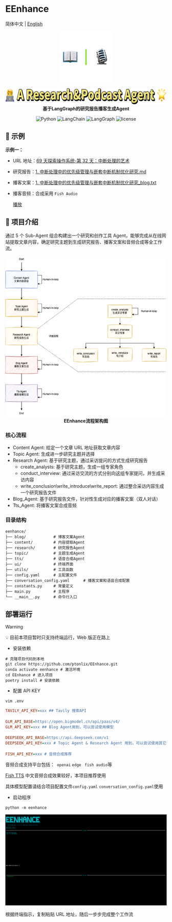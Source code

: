 # EEnhance

简体中文 | [English](README-en.md)

<p>
	<p align="center">
		<img height=160 src="./docs/pic/favicon.png">
	</p>
	<p align="center">
		<img height=50 src="./docs/pic/introduce.jpg"><br>
		<b face="雅黑">基于LangGraph的研究报告播客生成Agent</b>
	<p>
</p>
<p align="center">
<img alt="Python" src="https://img.shields.io/badge/Python-3.11.10%2B-blue"/>
<img alt="LangChain" src="https://img.shields.io/badge/LangChain-0.3.21+-yellowgreen"/>
<img alt="LangGraph" src="https://img.shields.io/badge/LangGraph-0.2.35+-yellow"/>
<img alt="license" src="https://img.shields.io/badge/license-MIT-lightgrey"/>
</p>

## 🌰 示例

**示例一：**

- URL 地址：[69 天探索操作系统-第 32 天：中断处理的艺术](https://juejin.cn/post/7458179892377042970)
- 研究报告：[1. 中断处理中的优先级管理与嵌套中断机制优化研究.md](./docs/demo/data/report/1.%20中断处理中的优先级管理与嵌套中断机制优化研究.md)
- 播客文案：[1. 中断处理中的优先级管理与嵌套中断机制优化研究\_blog.txt](./docs/demo/data/transcripts/1.%20中断处理中的优先级管理与嵌套中断机制优化研究_blog.txt)
- 播客音频：合成采用 `Fish Audio`

  [播放](https://github.com/ptonlix/EEnhance/blob/main/docs/demo/data/audio/1.%20%E4%B8%AD%E6%96%AD%E5%A4%84%E7%90%86%E4%B8%AD%E7%9A%84%E4%BC%98%E5%85%88%E7%BA%A7%E7%AE%A1%E7%90%86%E4%B8%8E%E5%B5%8C%E5%A5%97%E4%B8%AD%E6%96%AD%E6%9C%BA%E5%88%B6%E4%BC%98%E5%8C%96%E7%A0%94%E7%A9%B6_blog_tts.mp4)

## 📖 项目介绍

通过 5 个 Sub-Agent 组合构建出一个研究和创作工具 Agent，能够完成从在线网站提取文章内容，确定研究主题到生成研究报告、播客文案和音频合成等全工作流。

<p align="center">
		<img height=500 src="./docs/pic/arch.png"><br>
		<b face="雅黑">EEnhance流程架构图</b>
<p>

### 核心流程

- Content Agent: 给定一个文章 URL 地址获取文章内容
- Topic Agent: 生成进一步研究主题并选择
- Research Agent: 基于研究主题，通过采访提问的方式生成研究报告
  - create_analysts: 基于研究主题，生成一组专家角色
  - conduct_interview: 通过采访交流的方式分别向这组专家提问，并生成采访内容
  - write_conclusion\write_introduce\write_report: 通过整合采访内容生成一个研究报告文件
- Blog_Agent: 基于研究报告文件，针对性生成对应的播客文案（双人对话）
- Tts_Agent: 将播客文案合成音频

### 目录结构

```shell
eenhance/
├── blog/            # 博客文案Agent
├── content/         # 内容提取Agent
├── research/        # 研究报告Agent
├── topic/           # 主题生成Agent
├── tts/             # 语音合成Agent
├── ui/              # 终端界面
├── utils/           # 工具函数
├── config.yaml      # 主配置文件
├── conversation_config.yaml      # 播客文案和语音合成配置
├── constants.py     # 常量定义
├── main.py          # 主程序
└── __main__.py      # 命令行入口
```

## 部署运行

> [!Warning]  
> 💡 目前本项目暂时只支持终端运行，Web 版正在路上

- 安装依赖

```shell
# 克隆项目代码到本地
git clone https://github.com/ptonlix/EEnhance.git
conda activate eenhance # 激活环境
cd EEnhance # 进入项目
poetry install # 安装依赖
```

- 配置 API KEY

```shell
vim .env
```

```ini
TAVILY_API_KEY=xxx ## Tavily 搜索API

GLM_API_BASE=https://open.bigmodel.cn/api/paas/v4/
GLM_API_KEY=xxx ## Blog Agent用到，可以尝试使用模型

DEEPSEEK_API_BASE=https://api.deepseek.com/v1
DEEPSEEK_API_KEY=xxx # Topic Agent & Research Agent 用到，可以尝试使用其它模型

FISH_API_KEY=xxx # 音频合成推荐
```

音频合成支持平台包括：` openai` `edge ` `fish audio`等

[Fish TTS](https://fish.audio/zh-CN/) 中文音频合成效果较好，本项目推荐使用

具体模型配置请结合项目配置文件`config.yaml` `conversation_config.yaml`使用

- 启动程序

```shell
python -m eenhance
```

![演示](./docs/pic/image.png)

根据终端指示，复制粘贴 URL 地址，随后一步步完成整个工作流
